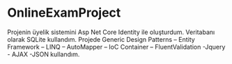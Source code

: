 # OnlineExamProject
Projenin üyelik sistemini Asp Net Core Identity ile oluşturdum.
Veritabanı olarak SQLite kullandım.
Projede Generic Design Patterns – Entity Framework – LINQ – AutoMapper – IoC Container – FluentValidation -Jquery - AJAX -JSON kullandım.
